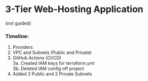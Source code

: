 # 3-Tier Web-Hosting Application
(not guided)

### Timeline:
1. Providers
2. VPC and Subnets (Public and Private)
3. GitHub Actions (CI/CD) \
    3a. Created IAM keys for terraform.yml \
    3b. Deleted IAM config off project 
4. Added 2 Public and 2 Private Subnets
